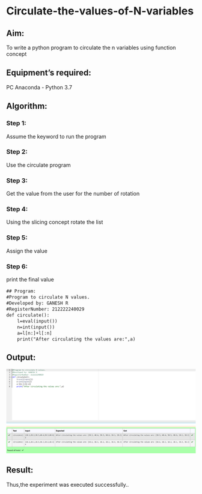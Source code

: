 # Circulate-the-values-of-N-variables
## Aim:
To write a python program to circulate the n variables using function concept
## Equipment’s required:
PC
Anaconda - Python 3.7
## Algorithm: 
### Step 1:
 Assume the keyword to run the program
### Step 2: 
Use the circulate program
### Step 3: 
Get the value from the user for the number of rotation
### Step 4: 
Using the slicing concept rotate the list

### Step 5: 
Assign the value
### Step 6: 
print the final value
```
## Program:
#Program to circulate N values.
#Developed by: GANESH R
#RegisterNumber: 212222240029
def circulate():
    l=eval(input())
    n=int(input())
    a=l[n:]+l[:n]
    print("After circulating the values are:",a)
```
## Output:
![output](./PE2.png)


## Result:
Thus,the experiment was executed successfully..
